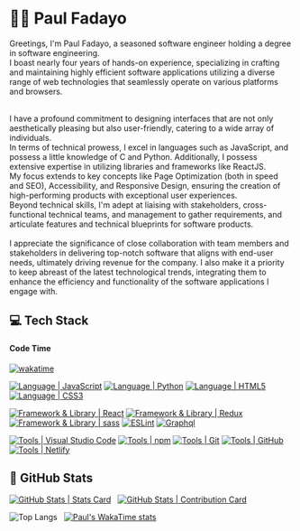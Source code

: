 # :man_student: Paul Fadayo

<!-- ## :tipping_hand_man: About Me -->

Greetings, I'm Paul Fadayo, a seasoned software engineer holding a degree in software engineering.\
I boast nearly four years of hands-on experience, specializing in crafting and maintaining highly efficient software applications utilizing a diverse range of web technologies that seamlessly operate on various platforms and browsers.

<br />
I have a profound commitment to designing interfaces that are not only aesthetically pleasing but also user-friendly, catering to a wide array of individuals.
<br />
In terms of technical prowess, I excel in languages such as JavaScript, and possess a little knowledge of C and Python.
Additionally, I possess extensive expertise in utilizing libraries and frameworks like ReactJS. 
<br />
My focus extends to key concepts like Page Optimization (both in speed and SEO), Accessibility, and Responsive Design, ensuring the creation of high-performing products with exceptional user experiences.
<br />
Beyond technical skills, I'm adept at liaising with stakeholders, cross-functional technical teams, and management to gather requirements, and articulate features and technical blueprints for software products.
<br />
<br />
I appreciate the significance of close collaboration with team members and stakeholders in delivering top-notch software that aligns with end-user needs, ultimately driving revenue for the company. I also make it a priority to keep abreast of the latest technological trends, integrating them to enhance the efficiency and functionality of the software applications I engage with.
<!-- - ![](https://komarev.com/ghpvc/?username=fadayopaul&style=flat-square)  -->

<!-- Reach -->
<!-- 
- [![Paul Fadayo | LinkedIn](https://img.shields.io/badge/Paul_Fadayo-eeeeee?style=for-the-badge&logo=linkedin&logoColor=ffffff&labelColor=0A66C2)][reach_linkedin]
[![fadayopaul | G Mail](https://img.shields.io/badge/fadayopaul-eeeeee?style=for-the-badge&logo=gmail&logoColor=ffffff&labelColor=EA4335)][reach_gmail]
[![fadayopaul | Twitter](https://img.shields.io/badge/fadayopaul-eeeeee?style=for-the-badge&logo=twitter&logoColor=ffffff&labelColor=00acee)][reach_twitter]
 -->

## :computer: Tech Stack

#### Code Time
[![wakatime](https://wakatime.com/badge/user/d7fff28d-e87e-49dc-9891-63487d096a8c.svg)](https://wakatime.com/@d7fff28d-e87e-49dc-9891-63487d096a8c)

<!-- #### Language  -->

[![Language | JavaScript](https://img.shields.io/badge/Javascript-eeeeee?style=for-the-badge&logo=javascript&logoColor=F7DF1E&labelColor=000000)][javascript]
[![Language | Python](https://img.shields.io/badge/Python-eeeeee?style=for-the-badge&logo=python&logoColor=ffffff&labelColor=3776AB)][python]
[![Language | HTML5](https://img.shields.io/badge/html5-eeeeee?style=for-the-badge&logo=html5&logoColor=ffffff&labelColor=E34F26)][html5]
[![Language | CSS3](https://img.shields.io/badge/CSS3-eeeeee?style=for-the-badge&logo=css3&logoColor=ffffff&labelColor=1572B6)][css3]


<!-- #### Framework & Library  -->
[![Framework & Library | React](https://img.shields.io/badge/React-eeeeee?style=for-the-badge&logo=react&logoColor=61DAFB&labelColor=20232A)][react]
[![Framework & Library | Redux](https://img.shields.io/badge/Redux-eeeeee?style=for-the-badge&logo=redux&logoColor=764ABC&labelColor=20232A)][redux]
[![Framework & Library | sass](https://img.shields.io/badge/SASS-hotpink.svg?style=for-the-badge&logo=SASS&logoColor=white)][sass]
[![ESLint](https://img.shields.io/badge/ESLint-4B3263?style=for-the-badge&logo=eslint&logoColor=white)][eslint]
[![Graphql](https://img.shields.io/badge/Graphql-000000?style=for-the-badge&logo=graphql&logoColor=ff69b4&labelColor=ffffff)][graphql]

<!-- #### Tools  -->

[![Tools | Visual Studio Code](https://img.shields.io/badge/Visual_Studio_Code-eeeeee?style=for-the-badge&logo=visual-studio-code&logoColor=007ACC&labelColor=2C2C32)][visual_studio_code]
[![Tools | npm](https://img.shields.io/badge/npm-CC3534?style=for-the-badge&logo=npm&logoColor=CB3837&labelColor=fefefe)][npm]
[![Tools | Git](https://img.shields.io/badge/Git-eeeeee?style=for-the-badge&logo=git&logoColor=F05032&labelColor=f0efe7)][git]
[![Tools | GitHub](https://img.shields.io/badge/Github-eeeeee?style=for-the-badge&logo=github&logoColor=ffffff&labelColor=181717)][github]
[![Tools | Netlify](https://img.shields.io/badge/Netlify-181717?style=for-the-badge&logo=netlify&logoColor=20C6B7&labelColor=ffffff)][netlify]


<!--
[![Tools | Heroku](https://img.shields.io/badge/Heroku-eeeeee?style=for-the-badge&logo=heroku&logoColor=ffffff&labelColor=430098)][heroku]
[![Tools | MS Office](https://img.shields.io/badge/Microsoft_Office-eeeeee?style=for-the-badge&logo=microsoft-office&logoColor=D83B01&labelColor=fefefe)][microsoft_office]
-->

## :memo: GitHub Stats
<!--  Stats Card -->
[![GitHub Stats | Stats Card](https://github-readme-stats.vercel.app/api?username=fadayopaul&show_icons=true&theme=tokyonight&count_private=true&hide=stars)][stats_card] &nbsp;
[![GitHub Stats | Contribution Card](https://github-readme-streak-stats.herokuapp.com/?user=fadayopaul&theme=tokyonight)][streak_stats]

![Top Langs](https://github-readme-stats.vercel.app/api/top-langs/?username=fadayopaul&hide_progress=true) &nbsp; [![Paul's WakaTime stats](https://github-readme-stats.vercel.app/api/wakatime?username=fadayopaul&layout=compact)](https://github.com/anuraghazra/github-readme-stats)




<!-- LINKS -->

<!--  Language -->
[css3]: https://developer.mozilla.org/en-US/docs/Web/CSS
[html5]: https://developer.mozilla.org/en-US/docs/Web/HTML
[javascript]: https://developer.mozilla.org/en-US/docs/Web/JavaScript
[python]: https://www.python.org/



<!-- Framework & Library -->
[react]: https://reactjs.org/
[redux]: https://redux.js.org/
[sass]: https://sass-lang.com/ 
[eslint]: https://eslint.org/
[graphql]: https://graphql.org/

<!-- Tools -->

[git]: https://git-scm.com/
[github]: https://github.com/
[heroku]: https://www.heroku.com/
[netlify]: https://www.netlify.com/
[microsoft_office]: https://www.microsoft.com/en-in/microsoft-365/microsoft-office
[npm]: https://www.npmjs.com/
[visual_studio_code]: https://code.visualstudio.com/

<!-- GitHub Stats -->

[stats_card]: https://github.com/anuraghazra/github-readme-stats
[streak_stats]: https://github.com/DenverCoder1/github-readme-streak-stats

<!-- Reach -->

[reach_twitter]: https://twitter.com/fadayopaul
[reach_gmail]: mailto:paulfadayo@gmail.com?subject=GitHub%20Hello
[reach_linkedin]: https://www.linkedin.com/in/fadayopaul

